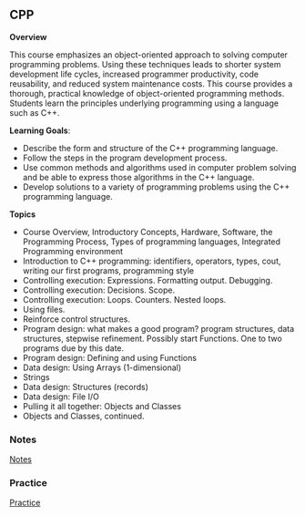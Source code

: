 ## CPP

**Overview**

This course emphasizes an object-oriented approach to solving computer programming problems. Using these techniques leads to shorter system development life cycles, increased programmer productivity, code reusability, and reduced system maintenance costs. This course provides a thorough, practical knowledge of object-oriented programming methods. Students learn the principles underlying programming using a language such as C++.

**Learning Goals**:

- Describe the form and structure of the C++ programming language.
- Follow the steps in the program development process.
- Use common methods and algorithms used in computer problem solving and be able to express those algorithms in the C++ language.
- Develop solutions to a variety of programming problems using the C++ programming language.

**Topics**

- Course Overview, Introductory Concepts,  Hardware, Software, the Programming Process, Types of programming languages, Integrated Programming environment
- Introduction to C++ programming:  identifiers, operators, types, cout, writing our first programs, programming style
- Controlling execution: Expressions. Formatting output. Debugging.
- Controlling execution: Decisions. Scope.
- Controlling execution: Loops. Counters. Nested loops.
- Using files.
- Reinforce control structures.
- Program design: what makes a good program? program structures, data structures, stepwise refinement. Possibly start Functions. One to two programs due by this date.
- Program design: Defining and using Functions
- Data design: Using Arrays (1-dimensional)
- Strings
- Data design: Structures (records)
- Data design: File I/O
- Pulling it all together: Objects and Classes
- Objects and Classes, continued.


### Notes

[Notes](https://github.com/JiaRuiShao/CPP/tree/master/notes)


### Practice

[Practice](https://github.com/JiaRuiShao/CPP/tree/master/practice)
